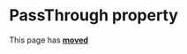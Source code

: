 # PassThrough property #

This page has [**moved**](https://lib-docs.delphidabbler.com/DropFiles/5/API/TPJDropFiles-PassThrough)